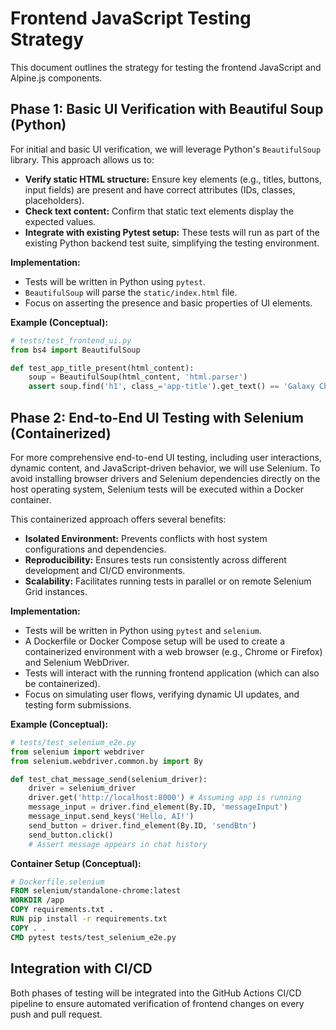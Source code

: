 # Frontend JavaScript Testing Strategy

This document outlines the strategy for testing the frontend JavaScript and Alpine.js components.

## Phase 1: Basic UI Verification with Beautiful Soup (Python)

For initial and basic UI verification, we will leverage Python's `BeautifulSoup` library. This approach allows us to:

-   **Verify static HTML structure:** Ensure key elements (e.g., titles, buttons, input fields) are present and have correct attributes (IDs, classes, placeholders).
-   **Check text content:** Confirm that static text elements display the expected values.
-   **Integrate with existing Pytest setup:** These tests will run as part of the existing Python backend test suite, simplifying the testing environment.

**Implementation:**
-   Tests will be written in Python using `pytest`.
-   `BeautifulSoup` will parse the `static/index.html` file.
-   Focus on asserting the presence and basic properties of UI elements.

**Example (Conceptual):**
```python
# tests/test_frontend_ui.py
from bs4 import BeautifulSoup

def test_app_title_present(html_content):
    soup = BeautifulSoup(html_content, 'html.parser')
    assert soup.find('h1', class_='app-title').get_text() == 'Galaxy Chat'
```

## Phase 2: End-to-End UI Testing with Selenium (Containerized)

For more comprehensive end-to-end UI testing, including user interactions, dynamic content, and JavaScript-driven behavior, we will use Selenium. To avoid installing browser drivers and Selenium dependencies directly on the host operating system, Selenium tests will be executed within a Docker container.

This containerized approach offers several benefits:

-   **Isolated Environment:** Prevents conflicts with host system configurations and dependencies.
-   **Reproducibility:** Ensures tests run consistently across different development and CI/CD environments.
-   **Scalability:** Facilitates running tests in parallel or on remote Selenium Grid instances.

**Implementation:**
-   Tests will be written in Python using `pytest` and `selenium`.
-   A Dockerfile or Docker Compose setup will be used to create a containerized environment with a web browser (e.g., Chrome or Firefox) and Selenium WebDriver.
-   Tests will interact with the running frontend application (which can also be containerized).
-   Focus on simulating user flows, verifying dynamic UI updates, and testing form submissions.

**Example (Conceptual):**
```python
# tests/test_selenium_e2e.py
from selenium import webdriver
from selenium.webdriver.common.by import By

def test_chat_message_send(selenium_driver):
    driver = selenium_driver
    driver.get('http://localhost:8000') # Assuming app is running
    message_input = driver.find_element(By.ID, 'messageInput')
    message_input.send_keys('Hello, AI!')
    send_button = driver.find_element(By.ID, 'sendBtn')
    send_button.click()
    # Assert message appears in chat history
```

**Container Setup (Conceptual):**
```dockerfile
# Dockerfile.selenium
FROM selenium/standalone-chrome:latest
WORKDIR /app
COPY requirements.txt .
RUN pip install -r requirements.txt
COPY . .
CMD pytest tests/test_selenium_e2e.py
```

## Integration with CI/CD

Both phases of testing will be integrated into the GitHub Actions CI/CD pipeline to ensure automated verification of frontend changes on every push and pull request.